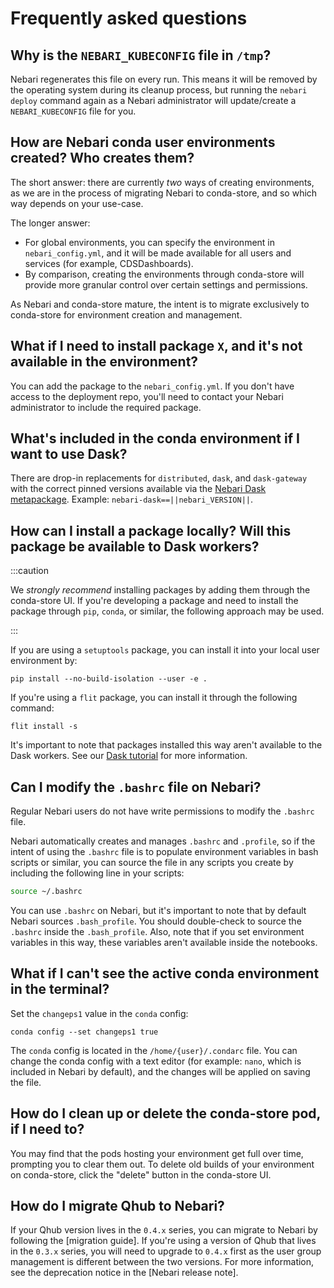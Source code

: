 # Frequently asked questions

## Why is the `NEBARI_KUBECONFIG` file in `/tmp`?

Nebari regenerates this file on every run. This means it will be removed by the operating system during its cleanup process,
but running the `nebari deploy` command again as a Nebari administrator will update/create a `NEBARI_KUBECONFIG` file for you.

## How are Nebari conda user environments created? Who creates them?

The short answer: there are currently _two_ ways of creating environments, as we are in the process of migrating Nebari to conda-store,
and so which way depends on your use-case.

The longer answer:

- For global environments, you can specify the environment in `nebari_config.yml`, and it will be made available for all users and services (for example, CDSDashboards).
- By comparison, creating the environments through conda-store will provide more granular control over certain settings and permissions.

As Nebari and conda-store mature, the intent is to migrate exclusively to conda-store for environment creation and management.

## What if I need to install package `X`, and it's not available in the environment?

You can add the package to the `nebari_config.yml`. If you don't have access to the deployment repo,
you'll need to contact your Nebari administrator to include the required package.

## What's included in the conda environment if I want to use Dask?

<!-- TODO: will need to update the conda-feedstock -->

There are drop-in replacements for `distributed`, `dask`, and `dask-gateway` with the correct pinned versions available via the [Nebari Dask metapackage](https://github.com/conda-forge/nebari-dask-feedstock). Example: `nebari-dask==||nebari_VERSION||`.

## How can I install a package locally? Will this package be available to Dask workers?

:::caution

We _strongly recommend_ installing packages by adding them through the conda-store UI. If you're developing a package and need to install the package through `pip`, `conda`, or similar, the following approach may be used.

:::

If you are using a `setuptools` package, you can install it into your local user environment by:

```shell
pip install --no-build-isolation --user -e .
```

If you're using a `flit` package, you can install it through the following command:

```shell
flit install -s
```

It's important to note that packages installed this way aren't available to the Dask workers. See our [Dask tutorial][dask-tutorial] for more information.

## Can I modify the `.bashrc` file on Nebari?

Regular Nebari users do not have write permissions to modify the `.bashrc` file.

Nebari automatically creates and manages `.bashrc` and `.profile`, so if the intent of using the `.bashrc` file is to populate environment variables in bash scripts or similar, you can source the file in any scripts you create by including the following line in your scripts:

```bash
source ~/.bashrc
```

You can use `.bashrc` on Nebari, but it's important to note that by default Nebari sources `.bash_profile`. You should double-check to source the `.bashrc` inside the `.bash_profile`. Also, note that if you set environment variables in this way, these variables aren't available inside the notebooks.

## What if I can't see the active conda environment in the terminal?

Set the `changeps1` value in the `conda` config:

```shell
conda config --set changeps1 true
```

The `conda` config is located in the `/home/{user}/.condarc` file. You can change the conda config with a text editor (for example: `nano`, which is included in Nebari by default), and the changes will be applied on saving the file.

## How do I clean up or delete the conda-store pod, if I need to?

You may find that the pods hosting your environment get full over time, prompting you to clear them out. To delete old builds of your environment on conda-store, click the "delete" button in the conda-store UI.


## How do I migrate Qhub to Nebari?

If your Qhub version lives in the `0.4.x` series, you can migrate to Nebari by following the [migration guide]. If you're using a version of Qhub that lives in the `0.3.x` series, you will need to upgrade to `0.4.x` first as the user group management is different between the two versions. For more information, see the deprecation notice in the [Nebari release note].


[dask-tutorial]: tutorials/using_dask.md
